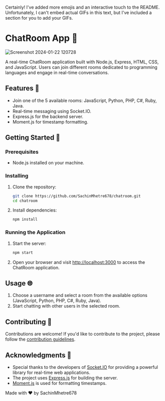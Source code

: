 Certainly! I've added more emojis and an interactive touch to the README. Unfortunately, I can't embed actual GIFs in this text, but I've included a section for you to add your GIFs.

# ChatRoom App 🚀

![Screenshot 2024-01-22 120728](https://github.com/SachinMhetre678/Chit-Chat-Hub/assets/138901374/45d41447-30e0-4e9a-a62c-63d8e71acb50)

A real-time ChatRoom application built with Node.js, Express, HTML, CSS, and JavaScript. Users can join different rooms dedicated to programming languages and engage in real-time conversations.

## Features 🌟

- Join one of the 5 available rooms: JavaScript, Python, PHP, C#, Ruby, Java.
- Real-time messaging using Socket.IO.
- Express.js for the backend server.
- Moment.js for timestamp formatting.

## Getting Started 🚀

### Prerequisites

- Node.js installed on your machine.

### Installing

1. Clone the repository:

   ```bash
   git clone https://github.com/SachinMhetre678/chatroom.git
   cd chatroom
   ```

2. Install dependencies:

   ```bash
   npm install
   ```

### Running the Application

1. Start the server:

   ```bash
   npm start
   ```

2. Open your browser and visit [http://localhost:3000](http://localhost:3000) to access the ChatRoom application.

## Usage 🌐

1. Choose a username and select a room from the available options (JavaScript, Python, PHP, C#, Ruby, Java).
2. Start chatting with other users in the selected room.

## Contributing 🤝

Contributions are welcome! If you'd like to contribute to the project, please follow the [contribution guidelines](CONTRIBUTING.md).

## Acknowledgments 🙏

- Special thanks to the developers of [Socket.IO](https://socket.io/) for providing a powerful library for real-time web applications.
- The project uses [Express.js](https://expressjs.com/) for building the server.
- [Moment.js](https://momentjs.com/) is used for formatting timestamps.

Made with ❤️ by SachinMhetre678




